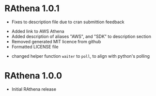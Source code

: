 # RAthena 1.0.1
* Fixes to description file due to cran submittion feedback
- Added link to AWS Athena
- Added description of aliases "AWS", and "SDK" to description section
- Removed generated MIT licence from github
- Formatted LICENSE file
* changed helper function `waiter` to `poll`, to align with python's polling

# RAthena 1.0.0
* Initial RAthena release